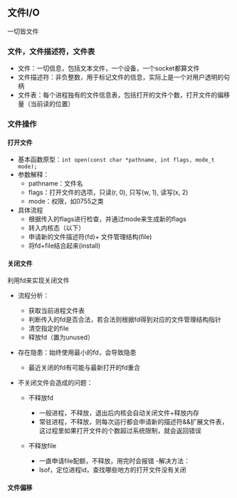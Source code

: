 ## 文件I/O
一切皆文件

### 文件，文件描述符，文件表
- 文件：一切信息，包括文本文件，一个设备，一个socket都算文件
- 文件描述符：非负整数，用于标记文件的信息，实际上是一个对用户透明的句柄
- 文件表：每个进程独有的文件信息表，包括打开的文件个数，打开文件的偏移量（当前读的位置）

### 文件操作
#### 打开文件
- 基本函数原型：`int open(const char *pathname, int flags, mode_t mode);`
- 参数解释：
    - pathname：文件名
    - flags：打开文件的选项，只读(r, 0), 只写(w, 1), 读写(x, 2)
    - mode：权限，如0755之类
- 具体流程
    - 根据传入的flags进行检查，并通过mode来生成新的flags
    - 转入内核态（以下）
    - 申请新的文件描述符(fd)+ 文件管理结构(file)
    - 将fd+file结合起来(install)
    
#### 关闭文件
利用fd来实现关闭文件
- 流程分析：
    - 获取当前进程文件表
    - 判断传入的fd是否合法，若合法则根据fd得到对应的文件管理结构指针
    - 清空指定的file
    - 释放fd（置为unused）
- 存在隐患：始终使用最小的fd，会导致隐患
    - 最近关闭的fd有可能与最新打开的fd重合
    
- 不关闭文件会造成的问题：
    - 不释放fd
        - 一般进程，不释放，退出后内核会自动关闭文件+释放内存
        - 常驻进程，不释放，则每次运行都会申请新的描述符&&扩展文件表，这过程里如果打开文件的个数超过系统限制，就会返回错误
        
    - 不释放file
        - 一直申请file配额，不释放，用完时会报错
    -解决方法：
        - lsof，定位进程id，查找哪些地方的打开文件没有关闭
        
#### 文件偏移